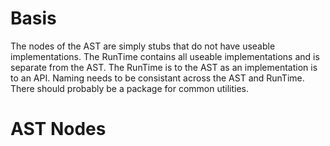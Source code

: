 # Basis
  The nodes of the AST are simply stubs that do not have useable implementations.
  The RunTime contains all useable implementations and is separate from the AST.
  The RunTime is to the AST as an implementation is to an API.
  Naming needs to be consistant across the AST and RunTime.
  There should probably be a package for common utilities.

# AST Nodes
   
